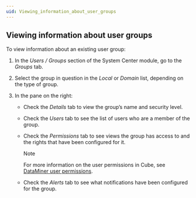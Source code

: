 ```yaml
---
uid: Viewing_information_about_user_groups
---
```


## Viewing information about user groups

To view information about an existing user group:

1. In the *Users / Groups* section of the System Center module, go to the *Groups* tab.

2. Select the group in question in the *Local* or *Domain* list, depending on the type of group.

3. In the pane on the right:

    - Check the *Details* tab to view the group’s name and security level.

    - Check the *Users* tab to see the list of users who are a member of the group.

    - Check the *Permissions* tab to see views the group has access to and the rights that have been configured for it.

        > [!NOTE]
        > For more information on the user permissions in Cube, see [DataMiner user permissions](xref:DataMiner_user_permissions).

    - Check the *Alerts* tab to see what notifications have been configured for the group.
